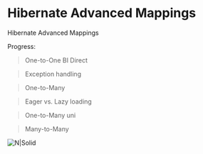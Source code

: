 # Hibernate Advanced Mappings
Hibernate Advanced Mappings

Progress:

> One-to-One BI Direct

> Exception handling

> One-to-Many

> Eager vs. Lazy loading

> One-to-Many uni

> Many-to-Many

![N|Solid](http://place4code.com/git-img/diagram.png)
